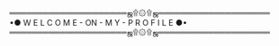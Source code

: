 ═════════════════════ஜ۩۞۩ஜ════════════════════                      
      •● W E L C O M E - ON - M Y - P R O F I L E ●•                
═════════════════════ஜ۩۞۩ஜ════════════════════

<!--
**xauqse/xauqse** is a ✨ _special_ ✨ repository because its `README.md` (this file) appears on your GitHub profile.

Here are some ideas to get you started:

- 🔭 I’m currently working on ...
- 🌱 I’m currently learning ...
- 👯 I’m looking to collaborate on ...
- 🤔 I’m looking for help with ...
- 💬 Ask me about ...
- 📫 How to reach me: ...
- 😄 Pronouns: ...
- ⚡ Fun fact: ...
-->
